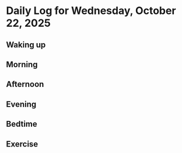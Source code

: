# Daily Log for Wednesday, October 22, 2025

## Waking up

## Morning

## Afternoon

## Evening

## Bedtime

## Exercise
